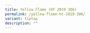 ```yaml
---
title: Yellow Flame (HT 2019 306)
permalink: /yellow-flame-ht-2019-306/
variant: tiptap
description: ""
---
```


